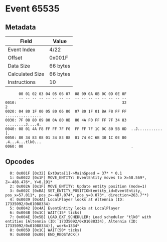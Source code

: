 # Event 65535

## Metadata

| Field           | Value    |
|-----------------|----------|
| Event Index     | 4/22     |
| Offset          | 0x001F   |
| Data Size       | 66 bytes |
| Calculated Size | 66 bytes |
| Instructions    | 10       |

```
      00 01 02 03 04 05 06 07  08 09 0A 0B 0C 0D 0E 0F
      -- -- -- -- -- -- -- --  -- -- -- -- -- -- -- --
0010:                                               32                 2
0020: 04 80 1F 00 05 80 06 80  07 80 1F 01 BA F8 FF FF  ................
0030: 7F 08 80 09 80 0A 80 0B  80 4A F0 FF FF 7F 34 83  .........J....4.
0040: 08 01 4A F8 FF FF 7F F0  FF FF 7F 1C 0C 80 5B 0D  ..J...........[.
0050: 80 34 83 08 01 34 83 08  01 74 6C 6B 30 1C 0E 80  .4...4...tlk0...
0060: 00                                                .               
```

## Opcodes

```
  0: 0x001F [0x32] ExtData[1]->MainSpeed = 37* * 0.1
  1: 0x0022 [0x1F] MOVE_ENTITY: EventEntity moves to X=58.569*, Z=-488.476*, Y=0.191*
  2: 0x002A [0x1F] MOVE_ENTITY: Update entity position (mode=1)
  3: 0x002C [0xBA] SET_ENTITY_POSITION(entity_id=EventEntity, pos_x=57.011*, pos_z=-487.074*, pos_y=0.073*, direction=263.7°*)
  4: 0x0039 [0x4A] LocalPlayer looks at Altennia (ID: 17335092/0x01088334)
  5: 0x0042 [0x4A] EventEntity looks at LocalPlayer
  6: 0x004B [0x1C] WAIT(15* ticks)
  7: 0x004E [0x5B] LOAD_EXT_SCHEDULER: Load scheduler "tlk0" with entities [Altennia (ID: 17335092/0x01088334), Altennia (ID: 17335092/0x01088334)], work=1334*
  8: 0x005D [0x1C] WAIT(50* ticks)
  9: 0x0060 [0x00] END_REQSTACK()
```
